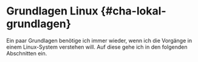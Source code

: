 
# Grundlagen Linux {#cha-lokal-grundlagen}

Ein paar Grundlagen benötige ich immer wieder, wenn ich die Vorgänge in einem
Linux-System verstehen will.
Auf diese gehe ich in den folgenden Abschnitten ein.
